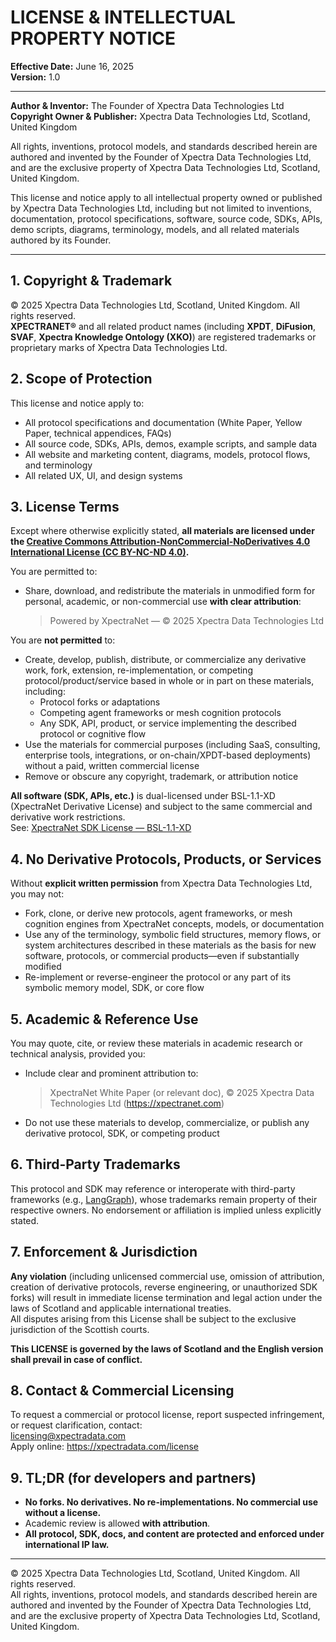 # LICENSE & INTELLECTUAL PROPERTY NOTICE

**Effective Date:** June 16, 2025  
**Version:** 1.0

---

**Author & Inventor:** The Founder of Xpectra Data Technologies Ltd  
**Copyright Owner & Publisher:** Xpectra Data Technologies Ltd, Scotland, United Kingdom

All rights, inventions, protocol models, and standards described herein are authored and invented by the Founder of Xpectra Data Technologies Ltd, and are the exclusive property of Xpectra Data Technologies Ltd, Scotland, United Kingdom.

This license and notice apply to all intellectual property owned or published by Xpectra Data Technologies Ltd, including but not limited to inventions, documentation, protocol specifications, software, source code, SDKs, APIs, demo scripts, diagrams, terminology, models, and all related materials authored by its Founder.

---

## 1. Copyright & Trademark

© 2025 Xpectra Data Technologies Ltd, Scotland, United Kingdom. All rights reserved.  
**XPECTRANET®** and all related product names (including **XPDT**, **DiFusion**, **SVAF**, **Xpectra Knowledge Ontology (XKO)**) are registered trademarks or proprietary marks of Xpectra Data Technologies Ltd.

## 2. Scope of Protection

This license and notice apply to:
- All protocol specifications and documentation (White Paper, Yellow Paper, technical appendices, FAQs)
- All source code, SDKs, APIs, demos, example scripts, and sample data
- All website and marketing content, diagrams, models, protocol flows, and terminology
- All related UX, UI, and design systems

## 3. License Terms

Except where otherwise explicitly stated, **all materials are licensed under the [Creative Commons Attribution-NonCommercial-NoDerivatives 4.0 International License (CC BY-NC-ND 4.0)](https://creativecommons.org/licenses/by-nc-nd/4.0/).**

You are permitted to:
- Share, download, and redistribute the materials in unmodified form for personal, academic, or non-commercial use **with clear attribution**:  
  > Powered by XpectraNet — © 2025 Xpectra Data Technologies Ltd

You are **not permitted** to:
- Create, develop, publish, distribute, or commercialize any derivative work, fork, extension, re-implementation, or competing protocol/product/service based in whole or in part on these materials, including:
    - Protocol forks or adaptations
    - Competing agent frameworks or mesh cognition protocols
    - Any SDK, API, product, or service implementing the described protocol or cognitive flow
- Use the materials for commercial purposes (including SaaS, consulting, enterprise tools, integrations, or on-chain/XPDT-based deployments) without a paid, written commercial license
- Remove or obscure any copyright, trademark, or attribution notice

**All software (SDK, APIs, etc.)** is dual-licensed under BSL-1.1-XD (XpectraNet Derivative License) and subject to the same commercial and derivative work restrictions.  
See: [XpectraNet SDK License — BSL-1.1-XD](https://xpectranet.com/license)

## 4. No Derivative Protocols, Products, or Services

Without **explicit written permission** from Xpectra Data Technologies Ltd, you may not:
- Fork, clone, or derive new protocols, agent frameworks, or mesh cognition engines from XpectraNet concepts, models, or documentation
- Use any of the terminology, symbolic field structures, memory flows, or system architectures described in these materials as the basis for new software, protocols, or commercial products—even if substantially modified
- Re-implement or reverse-engineer the protocol or any part of its symbolic memory model, SDK, or core flow

## 5. Academic & Reference Use

You may quote, cite, or review these materials in academic research or technical analysis, provided you:
- Include clear and prominent attribution to:  
  > XpectraNet White Paper (or relevant doc), © 2025 Xpectra Data Technologies Ltd (https://xpectranet.com)
- Do not use these materials to develop, commercialize, or publish any derivative protocol, SDK, or competing product

## 6. Third-Party Trademarks

This protocol and SDK may reference or interoperate with third-party frameworks (e.g., [LangGraph](https://github.com/langchain-ai/langgraph)), whose trademarks remain property of their respective owners. No endorsement or affiliation is implied unless explicitly stated.

## 7. Enforcement & Jurisdiction

**Any violation** (including unlicensed commercial use, omission of attribution, creation of derivative protocols, reverse engineering, or unauthorized SDK forks) will result in immediate license termination and legal action under the laws of Scotland and applicable international treaties.  
All disputes arising from this License shall be subject to the exclusive jurisdiction of the Scottish courts.

**This LICENSE is governed by the laws of Scotland and the English version shall prevail in case of conflict.**

## 8. Contact & Commercial Licensing

To request a commercial or protocol license, report suspected infringement, or request clarification, contact:  
licensing@xpectradata.com  
Apply online: https://xpectradata.com/license

## 9. TL;DR (for developers and partners)

- **No forks. No derivatives. No re-implementations. No commercial use without a license.**
- Academic review is allowed **with attribution**.
- **All protocol, SDK, docs, and content are protected and enforced under international IP law.**

---

© 2025 Xpectra Data Technologies Ltd, Scotland, United Kingdom. All rights reserved.  
All rights, inventions, protocol models, and standards described herein are authored and invented by the Founder of Xpectra Data Technologies Ltd, and are the exclusive property of Xpectra Data Technologies Ltd, Scotland, United Kingdom.
